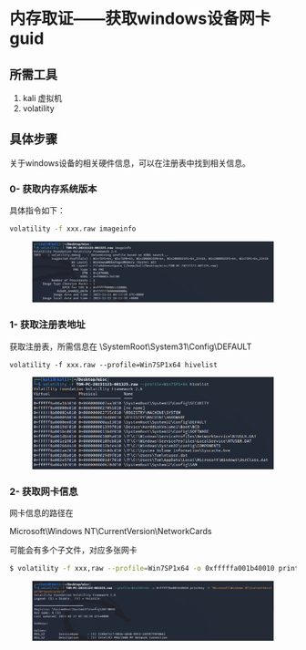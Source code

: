 # 内存取证——获取windows设备网卡guid

## 所需工具

1. kali 虚拟机
2. volatility

## 具体步骤

关于windows设备的相关硬件信息，可以在注册表中找到相关信息。

### 0- 获取内存系统版本

具体指令如下：

```sh
volatility -f xxx.raw imageinfo
```

<figure><img src="../.gitbook/assets/image.png" alt=""><figcaption></figcaption></figure>

### 1- 获取注册表地址

获取注册表，所需信息在 \SystemRoot\System31\Config\DEFAULT

```
volatility -f xxx.raw --profile=Win7SP1x64 hivelist
```

<figure><img src="../.gitbook/assets/image (1).png" alt=""><figcaption></figcaption></figure>

### 2- 获取网卡信息

网卡信息的路径在&#x20;

Microsoft\Windows NT\CurrentVersion\NetworkCards

可能会有多个子文件，对应多张网卡

```bash
$ volatility -f xxx,raw --profile=Win7SP1x64 -o 0xfffffa001b40010 printkey -K "Microsoft Windows NT CurrentVersion\NetworkCards\8
```

<figure><img src="../.gitbook/assets/image (2).png" alt=""><figcaption></figcaption></figure>

